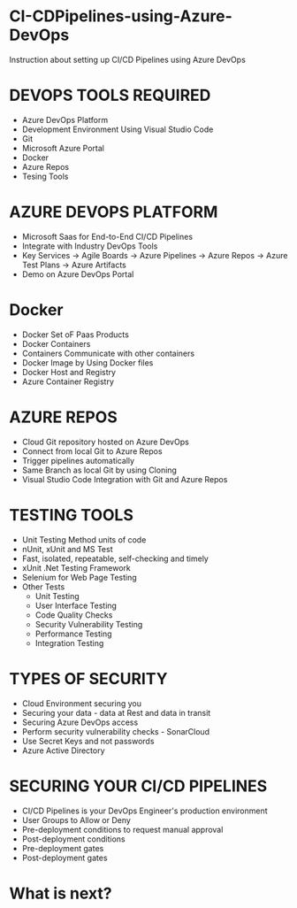 # CI-CDPipelines-using-Azure-DevOps
Instruction about setting up CI/CD Pipelines using Azure DevOps

# DEVOPS TOOLS REQUIRED
  * Azure DevOps Platform
  * Development Environment Using Visual Studio Code
  * Git
  * Microsoft Azure Portal 
  * Docker
  * Azure Repos
  * Tesing Tools

# AZURE DEVOPS PLATFORM
  * Microsoft Saas for End-to-End CI/CD Pipelines
  * Integrate with Industry DevOps Tools
  * Key Services
    -> Agile Boards
    -> Azure Pipelines
    -> Azure Repos
    -> Azure Test Plans
    -> Azure Artifacts
   * Demo on Azure DevOps Portal

# Docker
   * Docker Set oF Paas Products
   * Docker Containers
   * Containers Communicate with other containers
   * Docker Image by Using Docker files
   * Docker Host and Registry
   * Azure Container Registry

# AZURE REPOS
   * Cloud Git repository hosted on Azure DevOps
   * Connect from local Git to Azure Repos
   * Trigger pipelines automatically
   * Same Branch as local Git by using Cloning
   * Visual Studio Code Integration with Git and Azure Repos 

# TESTING TOOLS
   * Unit Testing Method units of code
   * nUnit, xUnit and MS Test
   * Fast, isolated, repeatable, self-checking and timely
   * xUnit .Net Testing Framework
   * Selenium for Web Page Testing
   * Other Tests
     - Unit Testing
     - User Interface Testing
     - Code Quality Checks
     - Security Vulnerability Testing
     - Performance Testing
     - Integration Testing

# TYPES OF SECURITY
   * Cloud Environment securing you
   * Securing your data - data at Rest and data in transit
   * Securing Azure DevOps access
   * Perform security vulnerability checks - SonarCloud
   * Use Secret Keys and not passwords
   * Azure Active Directory

# SECURING YOUR CI/CD PIPELINES
   * CI/CD Pipelines is your DevOps Engineer's production environment
   * User Groups to Allow or Deny
   * Pre-deployment conditions to request manual approval
   * Post-deployment conditions
   * Pre-deployment gates
   * Post-deployment gates

# What is next?

